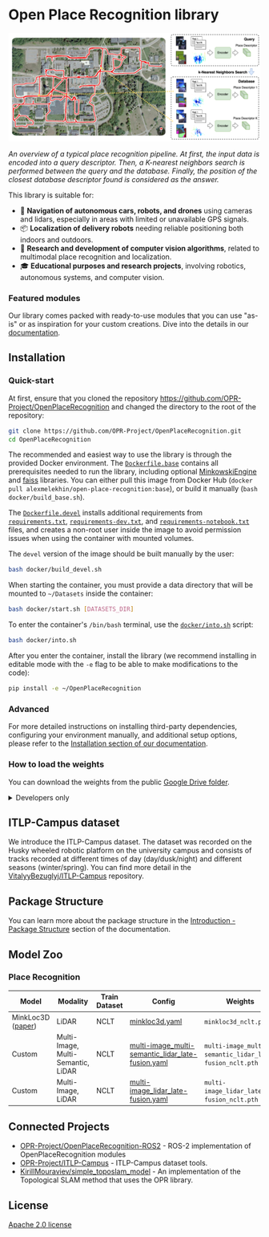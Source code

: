 # Open Place Recognition library

![Place Recognition overview](./docs/images/PR_overview.png)

_An overview of a typical place recognition pipeline. At first, the input data is encoded into a query descriptor. Then, a K-nearest neighbors search is performed between the query and the database. Finally, the position of the closest database descriptor found is considered as the answer._

This library is suitable for:

- 🚗 **Navigation of autonomous cars, robots, and drones** using cameras and lidars, especially in areas with limited or unavailable GPS signals.
- 📦 **Localization of delivery robots** needing reliable positioning both indoors and outdoors.
- 🔬 **Research and development of computer vision algorithms**, related to multimodal place recognition and localization.
- 🎓 **Educational purposes and research projects**, involving robotics, autonomous systems, and computer vision.

### Featured modules

Our library comes packed with ready-to-use modules that you can use "as-is" or as inspiration for your custom creations. Dive into the details in our [documentation](https://openplacerecognition.readthedocs.io/en/latest/featured_modules/index.html).

## Installation

### Quick-start

At first, ensure that you cloned the repository https://github.com/OPR-Project/OpenPlaceRecognition
and changed the directory to the root of the repository:

```bash
git clone https://github.com/OPR-Project/OpenPlaceRecognition.git
cd OpenPlaceRecognition
```

The recommended and easiest way to use the library is through the provided Docker environment.
The [`Dockerfile.base`](./docker/Dockerfile.base) contains all prerequisites needed to run the library,
including optional [MinkowskiEngine](https://github.com/NVIDIA/MinkowskiEngine) and [faiss](https://github.com/facebookresearch/faiss) libraries.
You can either pull this image from Docker Hub (`docker pull alexmelekhin/open-place-recognition:base`),
or build it manually (`bash docker/build_base.sh`).

The [`Dockerfile.devel`](./docker/Dockerfile.devel) installs additional requirements from
[`requirements.txt`](./requirements.txt),
[`requirements-dev.txt`](./requirements-dev.txt),
and [`requirements-notebook.txt`](./requirements-notebook.txt) files,
and creates a non-root user inside the image to avoid permission issues when using the container with mounted volumes.

The `devel` version of the image should be built manually by the user:

```bash
bash docker/build_devel.sh
```

When starting the container, you must provide a data directory that will be mounted to `~/Datasets` inside the container:

```bash
bash docker/start.sh [DATASETS_DIR]
```

To enter the container's `/bin/bash` terminal, use the [`docker/into.sh`](./docker/into.sh) script:

```bash
bash docker/into.sh
```

After you enter the container, install the library (we recommend installing in editable mode with the `-e` flag to be able to make modifications to the code):

```bash
pip install -e ~/OpenPlaceRecognition
```

### Advanced

For more detailed instructions on installing third-party dependencies, configuring your environment manually, and additional setup options, please refer to the [Installation section of our documentation](https://openplacerecognition.readthedocs.io/en/latest/#installation).

### How to load the weights

You can download the weights from the public [Google Drive folder](https://drive.google.com/drive/folders/1uRiMe2-I9b5Tgv8mIJLkdGaHXccp_UFJ?usp=sharing).

<details>
  <summary>Developers only</summary>

  We use [DVC](https://dvc.org/) to manage the weights storage. To download the weights, run the following command (assuming that dvc is already installed):

  ```bash
  dvc pull
  ```

  You will be be asked to authorize the Google Drive access. After that, the weights will be downloaded to the `weights` directory. For more details, see the [DVC documentation](https://dvc.org/doc).
</details>

## ITLP-Campus dataset

We introduce the ITLP-Campus dataset. The dataset was recorded on the Husky wheeled robotic platform on the university campus and consists of tracks recorded at different times of day (day/dusk/night) and different seasons (winter/spring). You can find more detail in the [VitalyyBezuglyj/ITLP-Campus](https://github.com/VitalyyBezuglyj/ITLP-Campus) repository.

## Package Structure

You can learn more about the package structure in the
[Introduction - Package Structure](https://openplacerecognition.readthedocs.io/en/latest/index.html#package-structure)
section of the documentation.

## Model Zoo

### Place Recognition

| Model      | Modality | Train Dataset | Config | Weights |
| ---------- | -------- | ------------- | ------ | ------- |
| MinkLoc3D ([paper](https://openaccess.thecvf.com/content/WACV2021/html/Komorowski_MinkLoc3D_Point_Cloud_Based_Large-Scale_Place_Recognition_WACV_2021_paper.html)) | LiDAR | NCLT | [minkloc3d.yaml](./configs/model/place_recognition/minkloc3d.yaml) | `minkloc3d_nclt.pth` |
| Custom | Multi-Image, Multi-Semantic, LiDAR | NCLT | [multi-image_multi-semantic_lidar_late-fusion.yaml](./configs/model/place_recognition/multi-image_multi-semantic_lidar_late-fusion.yaml) | `multi-image_multi-semantic_lidar_late-fusion_nclt.pth` |
| Custom | Multi-Image, LiDAR | NCLT | [multi-image_lidar_late-fusion.yaml](./configs/model/place_recognition/multi-image_lidar_late-fusion.yaml) | `multi-image_lidar_late-fusion_nclt.pth` |

## Сonnected Projects

- [OPR-Project/OpenPlaceRecognition-ROS2](https://github.com/OPR-Project/OpenPlaceRecognition-ROS2) - ROS-2 implementation of OpenPlaceRecognition modules
- [OPR-Project/ITLP-Campus](https://github.com/OPR-Project/ITLP-Campus) - ITLP-Campus dataset tools.
- [KirillMouraviev/simple_toposlam_model](https://github.com/KirillMouraviev/simple_toposlam_model) - An implementation of the Topological SLAM method that uses the OPR library.


## License

[Apache 2.0 license](./LICENSE)
